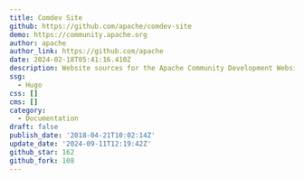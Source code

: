```yaml
---
title: Comdev Site
github: https://github.com/apache/comdev-site
demo: https://community.apache.org
author: apache
author_link: https://github.com/apache
date: 2024-02-18T05:41:16.410Z
description: Website sources for the Apache Community Development Website
ssg:
  - Hugo
css: []
cms: []
category:
  - Documentation
draft: false
publish_date: '2018-04-21T10:02:14Z'
update_date: '2024-09-11T12:19:42Z'
github_star: 162
github_fork: 108
---
```

